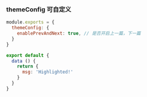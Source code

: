### themeConfig 可自定义
```js
module.exports = {
  themeConfig: {
    enablePrevAndNext: true, // 是否开启上一篇，下一篇
  }
}
```

``` js {4,5}
export default {
  data () {
    return {
      msg: 'Highlighted!'
    }
  }
}
```
